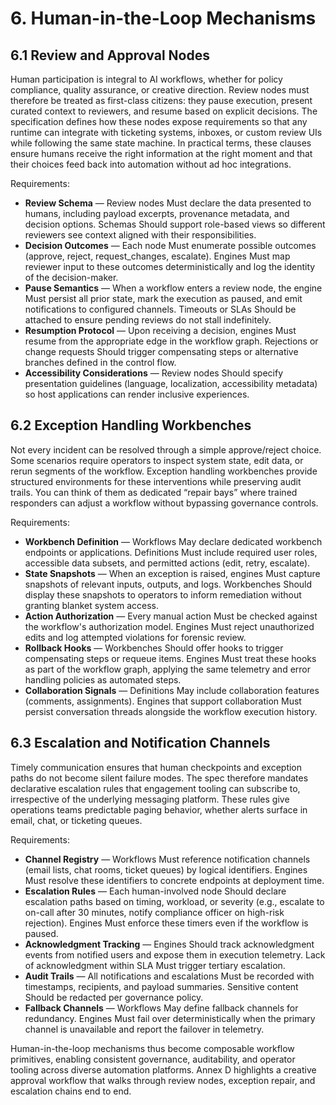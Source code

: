 # 6. Human-in-the-Loop Mechanisms

## 6.1 Review and Approval Nodes

Human participation is integral to AI workflows, whether for policy compliance, quality assurance, or creative direction. Review nodes must therefore be treated as first-class citizens: they pause execution, present curated context to reviewers, and resume based on explicit decisions. The specification defines how these nodes expose requirements so that any runtime can integrate with ticketing systems, inboxes, or custom review UIs while following the same state machine. In practical terms, these clauses ensure humans receive the right information at the right moment and that their choices feed back into automation without ad hoc integrations.

Requirements:

- **Review Schema** — Review nodes Must declare the data presented to humans, including payload excerpts, provenance metadata, and decision options. Schemas Should support role-based views so different reviewers see context aligned with their responsibilities.
- **Decision Outcomes** — Each node Must enumerate possible outcomes (approve, reject, request_changes, escalate). Engines Must map reviewer input to these outcomes deterministically and log the identity of the decision-maker.
- **Pause Semantics** — When a workflow enters a review node, the engine Must persist all prior state, mark the execution as paused, and emit notifications to configured channels. Timeouts or SLAs Should be attached to ensure pending reviews do not stall indefinitely.
- **Resumption Protocol** — Upon receiving a decision, engines Must resume from the appropriate edge in the workflow graph. Rejections or change requests Should trigger compensating steps or alternative branches defined in the control flow.
- **Accessibility Considerations** — Review nodes Should specify presentation guidelines (language, localization, accessibility metadata) so host applications can render inclusive experiences.

## 6.2 Exception Handling Workbenches

Not every incident can be resolved through a simple approve/reject choice. Some scenarios require operators to inspect system state, edit data, or rerun segments of the workflow. Exception handling workbenches provide structured environments for these interventions while preserving audit trails. You can think of them as dedicated “repair bays” where trained responders can adjust a workflow without bypassing governance controls.

Requirements:

- **Workbench Definition** — Workflows May declare dedicated workbench endpoints or applications. Definitions Must include required user roles, accessible data subsets, and permitted actions (edit, retry, escalate).
- **State Snapshots** — When an exception is raised, engines Must capture snapshots of relevant inputs, outputs, and logs. Workbenches Should display these snapshots to operators to inform remediation without granting blanket system access.
- **Action Authorization** — Every manual action Must be checked against the workflow's authorization model. Engines Must reject unauthorized edits and log attempted violations for forensic review.
- **Rollback Hooks** — Workbenches Should offer hooks to trigger compensating steps or requeue items. Engines Must treat these hooks as part of the workflow graph, applying the same telemetry and error handling policies as automated steps.
- **Collaboration Signals** — Definitions May include collaboration features (comments, assignments). Engines that support collaboration Must persist conversation threads alongside the workflow execution history.

## 6.3 Escalation and Notification Channels

Timely communication ensures that human checkpoints and exception paths do not become silent failure modes. The spec therefore mandates declarative escalation rules that engagement tooling can subscribe to, irrespective of the underlying messaging platform. These rules give operations teams predictable paging behavior, whether alerts surface in email, chat, or ticketing queues.

Requirements:

- **Channel Registry** — Workflows Must reference notification channels (email lists, chat rooms, ticket queues) by logical identifiers. Engines Must resolve these identifiers to concrete endpoints at deployment time.
- **Escalation Rules** — Each human-involved node Should declare escalation paths based on timing, workload, or severity (e.g., escalate to on-call after 30 minutes, notify compliance officer on high-risk rejection). Engines Must enforce these timers even if the workflow is paused.
- **Acknowledgment Tracking** — Engines Should track acknowledgment events from notified users and expose them in execution telemetry. Lack of acknowledgment within SLA Must trigger tertiary escalation.
- **Audit Trails** — All notifications and escalations Must be recorded with timestamps, recipients, and payload summaries. Sensitive content Should be redacted per governance policy.
- **Fallback Channels** — Workflows May define fallback channels for redundancy. Engines Must fail over deterministically when the primary channel is unavailable and report the failover in telemetry.

Human-in-the-loop mechanisms thus become composable workflow primitives, enabling consistent governance, auditability, and operator tooling across diverse automation platforms. Annex D highlights a creative approval workflow that walks through review nodes, exception repair, and escalation chains end to end.
